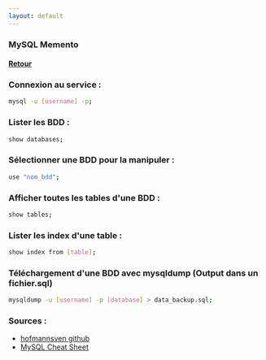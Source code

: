 ```yaml
---
layout: default
---
```


### MySQL Memento

#### [Retour](../index.md)


### Connexion au service :
`````bash
mysql -u [username] -p;
`````

### Lister les BDD :
````bash
show databases;
````

### Sélectionner une BDD pour la manipuler :
````bash
use "nom_bdd";
````

### Afficher toutes les tables d'une BDD :
````bash
show tables;
````

### Lister les index d'une table :
````bash
show index from [table];
````
### Téléchargement d'une BDD avec mysqldump (Output dans un fichier.sql)
````bash
mysqldump -u [username] -p [database] > data_backup.sql;
````
### Sources : 
- [hofmannsven github](https://gist.github.com/hofmannsven/9164408)
- [MySQL Cheat Sheet](https://www.mysqltutorial.org/mysql-cheat-sheet.aspx)